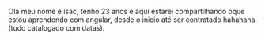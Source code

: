 Olá meu nome é isac, tenho 23 anos e aqui estarei compartilhando oque estou aprendendo com angular, desde o inicio até ser contratado hahahaha. (tudo catalogado com datas).